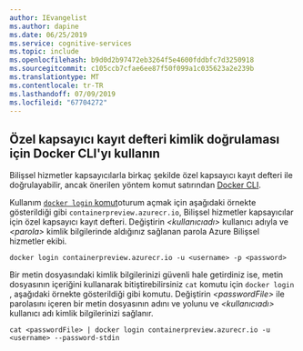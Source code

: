 ```yaml
---
author: IEvangelist
ms.author: dapine
ms.date: 06/25/2019
ms.service: cognitive-services
ms.topic: include
ms.openlocfilehash: b9d0d2b97472eb3264f5e4600fddbfc7d3250918
ms.sourcegitcommit: c105ccb7cfae6ee87f50f099a1c035623a2e239b
ms.translationtype: MT
ms.contentlocale: tr-TR
ms.lasthandoff: 07/09/2019
ms.locfileid: "67704272"
---
```

## <a name="use-the-docker-cli-to-authenticate-the-private-container-registry"></a>Özel kapsayıcı kayıt defteri kimlik doğrulaması için Docker CLI'yı kullanın

Bilişsel hizmetler kapsayıcılarla birkaç şekilde özel kapsayıcı kayıt defteri ile doğrulayabilir, ancak önerilen yöntem komut satırından [Docker CLI](https://docs.docker.com/engine/reference/commandline/cli/).

Kullanım [ `docker login` komut](https://docs.docker.com/engine/reference/commandline/login/)oturum açmak için aşağıdaki örnekte gösterildiği gibi `containerpreview.azurecr.io`, Bilişsel hizmetler kapsayıcılar için özel kapsayıcı kayıt defteri. Değiştirin *\<kullanıcıadı\>* kullanıcı adıyla ve *\<parola\>* kimlik bilgilerinde aldığınız sağlanan parola Azure Bilişsel hizmetler ekibi.

```
docker login containerpreview.azurecr.io -u <username> -p <password>
```

Bir metin dosyasındaki kimlik bilgilerinizi güvenli hale getirdiniz ise, metin dosyasının içeriğini kullanarak bitiştirebilirsiniz `cat` komutu için `docker login` , aşağıdaki örnekte gösterildiği gibi komutu. Değiştirin *\<passwordFile\>* ile parolasını içeren bir metin dosyasının adını ve yolunu ve *\<kullanıcıadı\>* kullanıcı adı kimlik bilgilerinizi sağlanır.

```
cat <passwordFile> | docker login containerpreview.azurecr.io -u <username> --password-stdin
```
